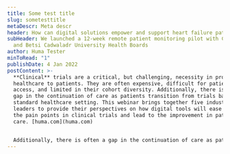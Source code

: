 ```yaml
---
title: Some test title
slug: sometesttitle
metaDescr: Meta descr
header: How can digital solutions empower and support heart failure patients?
subHeader: We launched a 12-week remote patient monitoring pilot with Cwm Taf
  and Betsi Cadwaladr University Health Boards
author: Huma Tester
minToRead: "1"
publishDate: 4 Jan 2022
postContent: >-
  **Clinical** trials are a critical, but challenging, necessity in providing
  healthcare to patients. They are often expensive, difficult for patients to
  access, and limited in their cohort diversity. Additionally, there is often a
  gap in the continuation of care as patients transition from trials back to a
  standard healthcare setting. This webinar brings together five industry
  leaders to provide their perspectives on how digital tools will ease some of
  the pain points in clinical trials and lead to the improvement in patient
  care. [huma.com](huma.com)


  Additionally, there is often a gap in the continuation of care as patients transition from trials back to a standard healthcare setting. This webinar brings together five industry leaders to provide their perspectives on how digital tools will ease some of the pain points in clinical trials and lead to the improvement in patient care.
---
```

